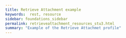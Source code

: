 ```yaml
---
title: Retrieve Attachment example
keywords:  rest, resource
sidebar: foundations_sidebar
permalink: retrieveattachment_resources_stu3.html
summary: "Example of the Retrieve Attachmet profile"
---
```



